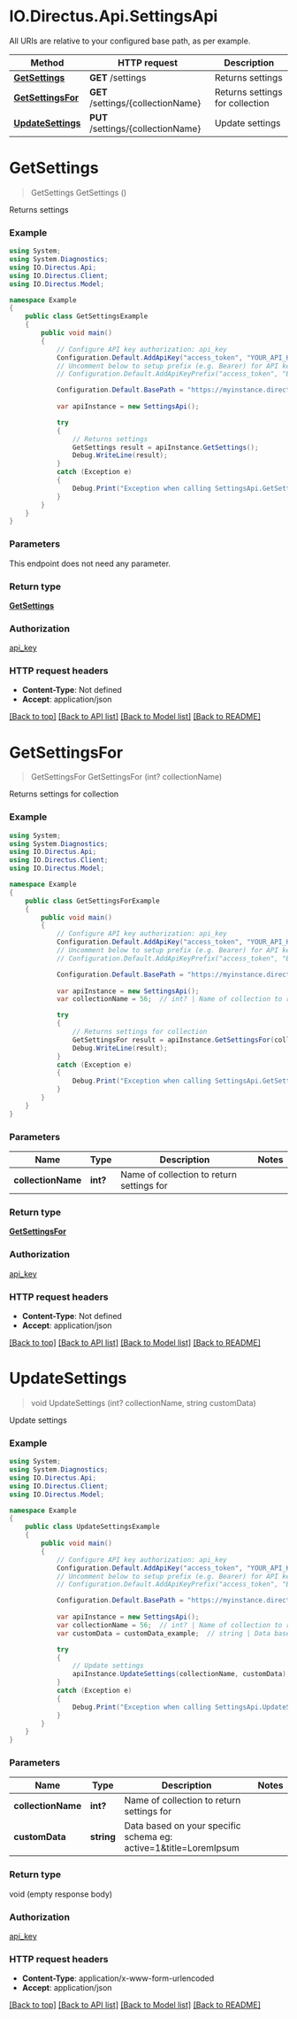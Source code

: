 # IO.Directus.Api.SettingsApi

All URIs are relative to your configured base path, as per example.

Method | HTTP request | Description
------------- | ------------- | -------------
[**GetSettings**](SettingsApi.md#getsettings) | **GET** /settings | Returns settings
[**GetSettingsFor**](SettingsApi.md#getsettingsfor) | **GET** /settings/{collectionName} | Returns settings for collection
[**UpdateSettings**](SettingsApi.md#updatesettings) | **PUT** /settings/{collectionName} | Update settings


<a name="getsettings"></a>
# **GetSettings**
> GetSettings GetSettings ()

Returns settings

### Example
```csharp
using System;
using System.Diagnostics;
using IO.Directus.Api;
using IO.Directus.Client;
using IO.Directus.Model;

namespace Example
{
    public class GetSettingsExample
    {
        public void main()
        {
            // Configure API key authorization: api_key
            Configuration.Default.AddApiKey("access_token", "YOUR_API_KEY");
            // Uncomment below to setup prefix (e.g. Bearer) for API key, if needed
            // Configuration.Default.AddApiKeyPrefix("access_token", "Bearer");

            Configuration.Default.BasePath = "https://myinstance.directus.io/api/1.1";
            
            var apiInstance = new SettingsApi();

            try
            {
                // Returns settings
                GetSettings result = apiInstance.GetSettings();
                Debug.WriteLine(result);
            }
            catch (Exception e)
            {
                Debug.Print("Exception when calling SettingsApi.GetSettings: " + e.Message );
            }
        }
    }
}
```

### Parameters
This endpoint does not need any parameter.

### Return type

[**GetSettings**](GetSettings.md)

### Authorization

[api_key](../README.md#api_key)

### HTTP request headers

 - **Content-Type**: Not defined
 - **Accept**: application/json

[[Back to top]](#) [[Back to API list]](../README.md#documentation-for-api-endpoints) [[Back to Model list]](../README.md#documentation-for-models) [[Back to README]](../README.md)

<a name="getsettingsfor"></a>
# **GetSettingsFor**
> GetSettingsFor GetSettingsFor (int? collectionName)

Returns settings for collection

### Example
```csharp
using System;
using System.Diagnostics;
using IO.Directus.Api;
using IO.Directus.Client;
using IO.Directus.Model;

namespace Example
{
    public class GetSettingsForExample
    {
        public void main()
        {
            // Configure API key authorization: api_key
            Configuration.Default.AddApiKey("access_token", "YOUR_API_KEY");
            // Uncomment below to setup prefix (e.g. Bearer) for API key, if needed
            // Configuration.Default.AddApiKeyPrefix("access_token", "Bearer");

            Configuration.Default.BasePath = "https://myinstance.directus.io/api/1.1";
            
            var apiInstance = new SettingsApi();
            var collectionName = 56;  // int? | Name of collection to return settings for

            try
            {
                // Returns settings for collection
                GetSettingsFor result = apiInstance.GetSettingsFor(collectionName);
                Debug.WriteLine(result);
            }
            catch (Exception e)
            {
                Debug.Print("Exception when calling SettingsApi.GetSettingsFor: " + e.Message );
            }
        }
    }
}
```

### Parameters

Name | Type | Description  | Notes
------------- | ------------- | ------------- | -------------
 **collectionName** | **int?**| Name of collection to return settings for | 

### Return type

[**GetSettingsFor**](GetSettingsFor.md)

### Authorization

[api_key](../README.md#api_key)

### HTTP request headers

 - **Content-Type**: Not defined
 - **Accept**: application/json

[[Back to top]](#) [[Back to API list]](../README.md#documentation-for-api-endpoints) [[Back to Model list]](../README.md#documentation-for-models) [[Back to README]](../README.md)

<a name="updatesettings"></a>
# **UpdateSettings**
> void UpdateSettings (int? collectionName, string customData)

Update settings

### Example
```csharp
using System;
using System.Diagnostics;
using IO.Directus.Api;
using IO.Directus.Client;
using IO.Directus.Model;

namespace Example
{
    public class UpdateSettingsExample
    {
        public void main()
        {
            // Configure API key authorization: api_key
            Configuration.Default.AddApiKey("access_token", "YOUR_API_KEY");
            // Uncomment below to setup prefix (e.g. Bearer) for API key, if needed
            // Configuration.Default.AddApiKeyPrefix("access_token", "Bearer");

            Configuration.Default.BasePath = "https://myinstance.directus.io/api/1.1";
            
            var apiInstance = new SettingsApi();
            var collectionName = 56;  // int? | Name of collection to return settings for
            var customData = customData_example;  // string | Data based on your specific schema eg: active=1&title=LoremIpsum

            try
            {
                // Update settings
                apiInstance.UpdateSettings(collectionName, customData);
            }
            catch (Exception e)
            {
                Debug.Print("Exception when calling SettingsApi.UpdateSettings: " + e.Message );
            }
        }
    }
}
```

### Parameters

Name | Type | Description  | Notes
------------- | ------------- | ------------- | -------------
 **collectionName** | **int?**| Name of collection to return settings for | 
 **customData** | **string**| Data based on your specific schema eg: active&#x3D;1&amp;title&#x3D;LoremIpsum | 

### Return type

void (empty response body)

### Authorization

[api_key](../README.md#api_key)

### HTTP request headers

 - **Content-Type**: application/x-www-form-urlencoded
 - **Accept**: application/json

[[Back to top]](#) [[Back to API list]](../README.md#documentation-for-api-endpoints) [[Back to Model list]](../README.md#documentation-for-models) [[Back to README]](../README.md)

